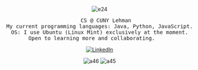 <div align="center">
  
   ![e24](https://github.com/user-attachments/assets/99ec8256-f356-46ab-9687-1f08808c4e95) 
  
  <pre>
    CS @ CUNY Lehman
My current programming languages: Java, Python, JavaScript.
OS: I use Ubuntu (Linux Mint) exclusively at the moment.
Open to learning more and collaborating.     </pre>
  <a href="https://www.linkedin.com/in/amy0thompson/" target="_blank"><img src="https://img.shields.io/badge/LinkedIn-%230077B5.svg?&style=flat-square&logo=linkedin&logoColor=white" alt="LinkedIn"></a>

![a46](https://github.com/user-attachments/assets/80ab1c07-e345-4e68-989a-f55640276866)    ![a45](https://github.com/user-attachments/assets/64c688e8-1be3-4486-b855-5cb9edcab511)




</div>
